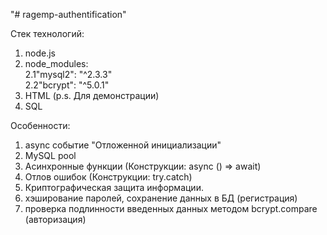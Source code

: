 "# ragemp-authentification"

Стек технологий:  
  1. node.js  
  2. node_modules:  
    2.1"mysql2": "^2.3.3"  
    2.2"bcrypt": "^5.0.1"  
  3. HTML (p.s. Для демонстрации)  
  4. SQL  
  
Особенности:  
  1. async событие "Отложенной инициализации"  
  2. MySQL pool  
  3. Асинхронные функции (Конструкции: async () => await)  
  4. Отлов ошибок (Конструкции: try.catch)  
  5. Криптографическая защита информации.  
  6. хэширование паролей, сохранение данных в БД (регистрация)  
  7. проверка подлинности введенных данных методом bcrypt.compare (авторизация)  
